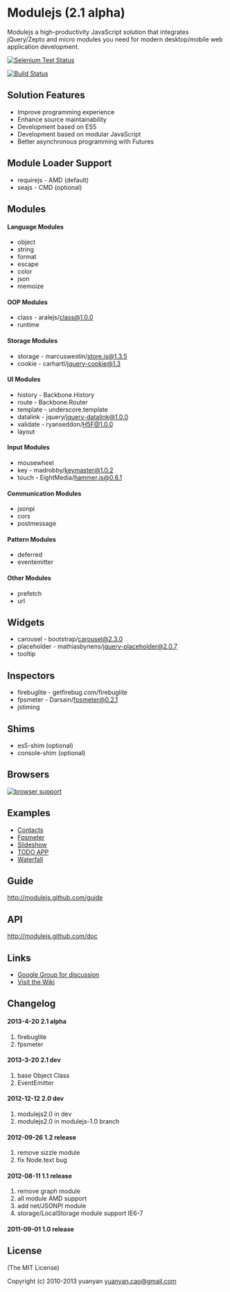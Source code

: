 # Modulejs (2.1 alpha)

Modulejs a high-productivity JavaScript solution that integrates jQuery/Zepto and micro modules you need for modern desktop/mobile web application development.

[![Selenium Test Status](https://saucelabs.com/buildstatus/modulejs)](https://saucelabs.com/u/modulejs)

[![Build Status](https://secure.travis-ci.org/modulejs/modulejs.png)](https://travis-ci.org/modulejs/modulejs)

## Solution Features
* Improve programming experience
* Enhance source maintainability
* Development based on ES5
* Development based on modular JavaScript
* Better asynchronous programming with Futures

## Module Loader Support
* requirejs - AMD   (default)
* seajs - CMD       (optional)

## Modules
#### Language Modules
* object
* string
* format
* escape
* color
* json
* memoize

#### OOP Modules
* class - aralejs/class@1.0.0
* runtime

#### Storage Modules
* storage - marcuswestin/store.js@1.3.5
* cookie - carhartl/jquery-cookie@1.3

#### UI Modules
* history - Backbone.History
* route - Backbone.Router
* template - underscore.template
* datalink - jquery/jquery-datalink@1.0.0
* validate - ryanseddon/H5F@1.0.0
* layout

#### Input Modules
* mousewheel
* key - madrobby/keymaster@1.0.2
* touch - EightMedia/hammer.js@0.6.1

#### Communication Modules
* jsonpi
* cors
* postmessage

#### Pattern Modules
* deferred
* eventemitter

#### Other Modules
* prefetch
* url


## Widgets
* carousel - bootstrap/carousel@2.3.0
* placeholder - mathiasbynens/jquery-placeholder@2.0.7
* tooltip

## Inspectors
* firebuglite - getfirebug.com/firebuglite
* fpsmeter - Darsain/fpsmeter@0.2.1
* jstiming

## Shims
* es5-shim     (optional)
* console-shim (optional)

## Browsers
[![browser support](http://ci.testling.com/modulejs/modulejs.png)](http://ci.testling.com/modulejs/modulejs)

## Examples
* [Contacts](https://github.com/modulejs/modulejs/tree/master/example/contacts)
* [Fpsmeter](https://github.com/modulejs/modulejs/tree/master/example/fpsmeter)
* [Slideshow](https://github.com/modulejs/modulejs/tree/master/example/slideshow)
* [TODO APP](https://github.com/modulejs/modulejs/tree/master/example/todo)
* [Waterfall](https://github.com/modulejs/modulejs/tree/master/example/waterfall)

## Guide

http://modulejs.github.com/guide

## API

http://modulejs.github.com/doc

## Links
* [Google Group for discussion](http://groups.google.com/group/modulejs)
* [Visit the Wiki](https://github.com/modulejs/modulejs/wiki)

## Changelog
#### 2013-4-20 2.1 alpha
1. firebuglite
1. fpsmeter

#### 2013-3-20 2.1 dev
1. base Object Class
2. EventEmitter

#### 2012-12-12 2.0 dev
1. modulejs2.0 in dev
2. modulejs2.0 in modulejs-1.0 branch

#### 2012-09-26 1.2 release

1. remove sizzle module
2. fix Node.text bug

#### 2012-08-11 1.1 release

1. remove graph module
2. all module AMD support
3. add net/JSONPI module
4. storage/LocalStorage module support IE6-7

#### 2011-09-01 1.0 release

## License

(The MIT License)

Copyright (c) 2010-2013 yuanyan <yuanyan.cao@gmail.com>